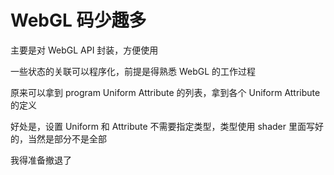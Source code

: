# WebGL 码少趣多

主要是对 WebGL API 封装，方便使用

一些状态的关联可以程序化，前提是得熟悉 WebGL 的工作过程

原来可以拿到 program Uniform Attribute 的列表，拿到各个 Uniform Attribute 的定义

好处是，设置 Uniform 和 Attribute 不需要指定类型，类型使用 shader 里面写好的，当然是部分不是全部

我得准备撤退了


